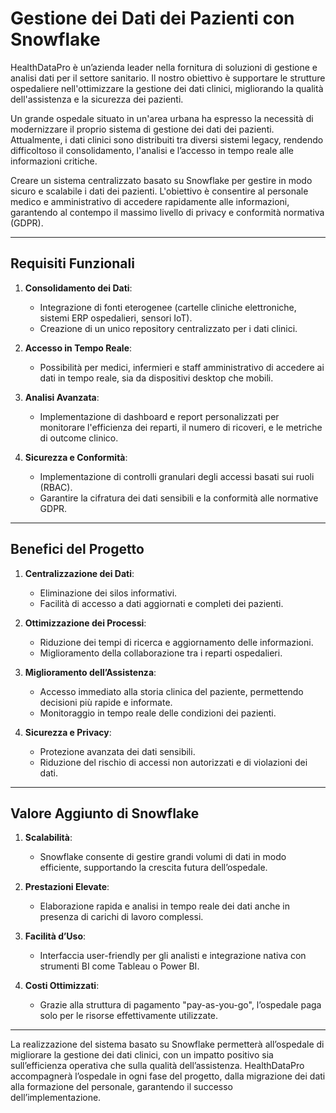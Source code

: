 # Gestione dei Dati dei Pazienti con Snowflake


HealthDataPro è un’azienda leader nella fornitura di soluzioni di gestione e analisi dati per il settore sanitario. Il nostro obiettivo è supportare le strutture ospedaliere nell'ottimizzare la gestione dei dati clinici, migliorando la qualità dell'assistenza e la sicurezza dei pazienti.

Un grande ospedale situato in un'area urbana ha espresso la necessità di modernizzare il proprio sistema di gestione dei dati dei pazienti. Attualmente, i dati clinici sono distribuiti tra diversi sistemi legacy, rendendo difficoltoso il consolidamento, l'analisi e l’accesso in tempo reale alle informazioni critiche.

Creare un sistema centralizzato basato su Snowflake per gestire in modo sicuro e scalabile i dati dei pazienti. L'obiettivo è consentire al personale medico e amministrativo di accedere rapidamente alle informazioni, garantendo al contempo il massimo livello di privacy e conformità normativa (GDPR).

---

## Requisiti Funzionali

1. **Consolidamento dei Dati**:
   - Integrazione di fonti eterogenee (cartelle cliniche elettroniche, sistemi ERP ospedalieri, sensori IoT).
   - Creazione di un unico repository centralizzato per i dati clinici.

2. **Accesso in Tempo Reale**:
   - Possibilità per medici, infermieri e staff amministrativo di accedere ai dati in tempo reale, sia da dispositivi desktop che mobili.

3. **Analisi Avanzata**:
   - Implementazione di dashboard e report personalizzati per monitorare l'efficienza dei reparti, il numero di ricoveri, e le metriche di outcome clinico.

4. **Sicurezza e Conformità**:
   - Implementazione di controlli granulari degli accessi basati sui ruoli (RBAC).
   - Garantire la cifratura dei dati sensibili e la conformità alle normative GDPR.

---

## Benefici del Progetto

1. **Centralizzazione dei Dati**:
   - Eliminazione dei silos informativi.
   - Facilità di accesso a dati aggiornati e completi dei pazienti.

2. **Ottimizzazione dei Processi**:
   - Riduzione dei tempi di ricerca e aggiornamento delle informazioni.
   - Miglioramento della collaborazione tra i reparti ospedalieri.

3. **Miglioramento dell’Assistenza**:
   - Accesso immediato alla storia clinica del paziente, permettendo decisioni più rapide e informate.
   - Monitoraggio in tempo reale delle condizioni dei pazienti.

4. **Sicurezza e Privacy**:
   - Protezione avanzata dei dati sensibili.
   - Riduzione del rischio di accessi non autorizzati e di violazioni dei dati.

---

## Valore Aggiunto di Snowflake

1. **Scalabilità**:
   - Snowflake consente di gestire grandi volumi di dati in modo efficiente, supportando la crescita futura dell’ospedale.

2. **Prestazioni Elevate**:
   - Elaborazione rapida e analisi in tempo reale dei dati anche in presenza di carichi di lavoro complessi.

3. **Facilità d’Uso**:
   - Interfaccia user-friendly per gli analisti e integrazione nativa con strumenti BI come Tableau o Power BI.

4. **Costi Ottimizzati**:
   - Grazie alla struttura di pagamento "pay-as-you-go", l’ospedale paga solo per le risorse effettivamente utilizzate.

---

La realizzazione del sistema basato su Snowflake permetterà all’ospedale di migliorare la gestione dei dati clinici, con un impatto positivo sia sull’efficienza operativa che sulla qualità dell’assistenza. HealthDataPro accompagnerà l’ospedale in ogni fase del progetto, dalla migrazione dei dati alla formazione del personale, garantendo il successo dell’implementazione.
